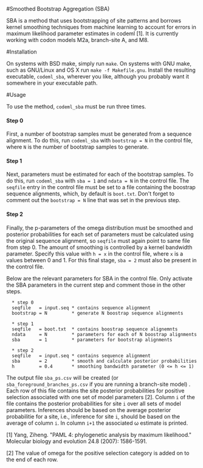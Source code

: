 #Smoothed Bootstrap Aggregation (SBA)

SBA is a method that uses bootstrapping of site patterns and borrows kernel
smoothing techniques from machine learning to account for errors in maximum
likelihood parameter estimates in codeml [1].  It is currently working with
codon models M2a, branch-site A, and M8.

#Installation

On systems with BSD make, simply run ```make```.  On systems with GNU make, such
as GNU/Linux and OS X run ```make -f Makefile.gnu```.  Install the resulting
executable, ```codeml_sba```, wherever you like, although you probably want it
somewhere in your executable path.

#Usage

To use the method, ```codeml_sba``` must be run three times.

#### Step 0
First, a number of bootstrap samples must be generated from a sequence
alignment.  To do this, run ```codeml_sba``` with ```bootstrap = N``` in the
control file, where ```N``` is the number of bootstrap samples to generate.

#### Step 1
Next, parameters must be estimated for each of the bootstrap samples.  To do
this, run ```codeml_sba``` with ```sba = 1``` and ```ndata = N``` in the control
file.  The ````seqfile```` entry in the control file must be set to a file
containing the boostrap sequence alignments, which, by default is
```boot.txt```.  Don't forget to comment out the ```bootstrap = N``` line that
was set in the previous step.

#### Step 2
Finally, the p-parameters of the omega distribution must be smoothed and
posterior probabilities for each set of parameters must be calculated using the
original sequence alignment, so ````seqfile```` must again point to same file
from step 0.  The amount of smoothing is controlled by a kernel bandwidth
parameter.  Specify this value with ```h = x``` in the control file, where
```x``` is a values between 0 and 1.  For this final stage, ```sba = 2``` must
also be present in the control file.

Below are the relevant parameters for SBA in the control file.  Only activate
the SBA parameters in the current step and comment those in the other steps.

      * step 0
      seqfile   = input.seq * contains sequence alignment
      bootstrap = N         * generate N boostrap sequence alignments

      * step 1
      seqfile   = boot.txt  * contains boostrap sequence alignemnts
      ndata     = N         * parameters for each of N boostrap alignments
      sba       = 1         * parameters for bootstrap alignments

      * step 2
      seqfile   = input.seq * contains sequence alignment
      sba       = 2         * smooth and calculate posterior probabilities
      h         = 0.4       * smoothing bandwidth parameter (0 <= h <= 1)

The output file ```sba_ps.csv``` will be created (or
```sba_foreground_branches_ps.csv``` if you are running a branch-site model) .
Each row of this file contains the site posterior probabilities for positive
selection associated with one set of model parameters [2].  Column ```i``` of
the file contains the posterior probabilities for site ```i``` over all sets of
model parameters.  Inferences should be based on the average posterior
probabilitie for a site, i.e., inference for site ```i```, should be based on
the average of column ```i```.  In column ```i+1``` the associated ω estimate is
printed.

[1] Yang, Ziheng. "PAML 4: phylogenetic analysis by maximum
likelihood." Molecular biology and evolution 24.8 (2007): 1586-1591.

[2] The value of omega for the positive selection category is added on
to the end of each row.
